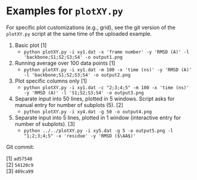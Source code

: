 
# Examples for `plotXY.py`
For specific plot customizations (e.g., grid), see the git version of the `plotXY.py` script at the same time of the uploaded example.

1. Basic plot [1]
    * `python plotXY.py -i xy1.dat -x 'frame number' -y 'RMSD (A)' -l 'backbone;S1;S2;S3;S4' -o output1.png`
2. Running average over 100 data points [1]
    * `python plotXY.py -i xy1.dat -m 100 -x 'time (ns)' -y 'RMSD (A)' -l 'backbone;S1;S2;S3;S4' -o output2.png`
3. Plot specific columns only [1]
    * `python plotXY.py -i xy1.dat -c "2;3;4;5" -m 100 -x 'time (ns)' -y 'RMSD (A)' -l 'S1;S2;S3;S4' -o output3.png`
4. Separate input into 50 lines, plotted in 5 windows. Script asks for manual entry for number of subplots (5). [2]
    * `python plotXY.py -i xy4.dat -g 50 -o output4.png`
5. Separate input into 5 lines, plotted in 1 window (interactive entry for number of subplots). [3]
    * `python ../../plotXY.py -i xy5.dat -g 5 -o output5.png -l "1;2;3;4;5" -x 'residue' -y 'RMSD ($\AA$)'`

Git commit:

[1] `ad57548`  
[2] `54120c9`  
[3] `409ca99`  
